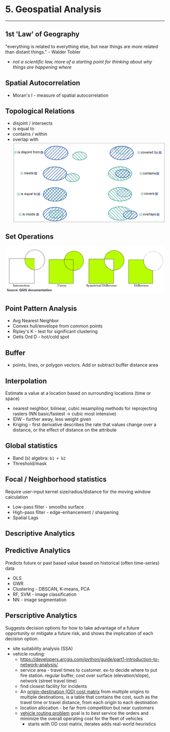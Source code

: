 # 5. Geospatial Analysis

---

## 1st 'Law' of Geography 
"everything is related to everything else, but near things are more related than distant things." - Walder Tobler
* *not a scientific law, more of a starting point for thinking about why things are happening where*

## Spatial Autocorrelation
- Moran's I - measure of spatial autocorrelation 

## Topological Relations
- disjoint  / intersects 
- is equal to
- contains / within 
- overlap with 
![toporelations](img/toporelations.png)

## Set Operations
![setoperations](img/setoperations.png)
## Point Pattern Analysis
- Avg Nearest Neighbor   
- Convex hull/envelope from common points    
- Ripley's K - test for significant clustering 
- Getis Ord D - hot/cold spot   

## Buffer 
- points, lines, or polygon vectors. Add or subtract buffer distance area 

## Interpolation 
Estimate a value at a location based on surrounding locations (time or space) 
*  nearest neighbor, bilinear, cubic resampling methods for reprojecting rasters (NN basic/fastest -> cubic most intensive)  
* IDW - further away, less weight given   
* Kriging - first derivative describes the rate that values change over a distance, or the effect of distance on the attribute  

## Global statistics
- Band (```b```) algebra: ```b1 + b2```
- Threshold/mask

## Focal / Neighborhood statistics
Require user-input kernel size/radius/distance for the moving window calculation   
- Low-pass filter - smooths surface
- High-pass filter - edge-enhancement / sharpening 
- Spatial Lags

## Descriptive Analytics



## Predictive Analytics
Predicts future or past based value based on historical (often time-series) data
- OLS
- GWR
- Clustering - DBSCAN, K-means, PCA
- RF, SVM - image classification 
- NN - image segmentation

## Perscriptive Analytics
Suggests decision options for how to take advantage of a future opportunity or mitigate a future risk, and shows the implication of each decision option. 
- site suitability analysis (SSA)
- vehicle routing:
  - https://developers.arcgis.com/python/guide/part1-introduction-to-network-analysis/
  - service area - travel times to customer. ex-to decide where to put fire station. regular buffer, cost over surface (elevation/slope), network (street travel time)
  - find closest facility for incidents 
  - An [origin-destination (OD) cost matrix](https://developers.arcgis.com/python/guide/part5-generate-od-cost-matrix/) from multiple origins to multiple destinations, is a table that contains the cost, such as the travel time or travel distance, from each origin to each destination
  - location allocation - be far from competition but near customers 
  - [vehicle routing problem](https://developers.arcgis.com/python/guide/part7-vehicle-routing-problem/) goal is to best service the orders and minimize the overall operating cost for the fleet of vehicles   
      - starts with OD cost matrix, iterates adds real-world heuristics 

